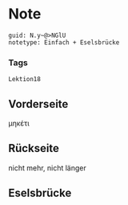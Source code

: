 # Note
```
guid: N.y~@>NGlU
notetype: Einfach + Eselsbrücke
```

### Tags
```
Lektion18
```

## Vorderseite
μηκέτι

## Rückseite
nicht mehr, nicht länger

## Eselsbrücke

